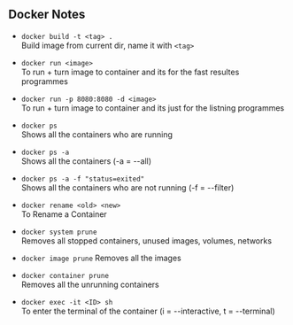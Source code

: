 ## Docker Notes

- `docker build -t <tag> .`  
  Build image from current dir, name it with `<tag>`

- `docker run <image>`  
  To run + turn image to container and its for the fast resultes programmes

- `docker run -p 8080:8080 -d <image>`  
  To run + turn image to container and its just for the listning programmes

- `docker ps`  
  Shows all the containers who are running

- `docker ps -a`  
  Shows all the containers (-a = --all)

- `docker ps -a -f "status=exited"`  
  Shows all the containers who are not running (-f = --filter)

- `docker rename <old> <new>`  
  To Rename a Container

- `docker system prune`  
  Removes all stopped containers, unused images, volumes, networks

- `docker image prune`
  Removes all the <none> images

- `docker container prune`  
  Removes all the unrunning containers

- `docker exec -it <ID> sh`  
  To enter the terminal of the container (i = --interactive, t = --terminal)
